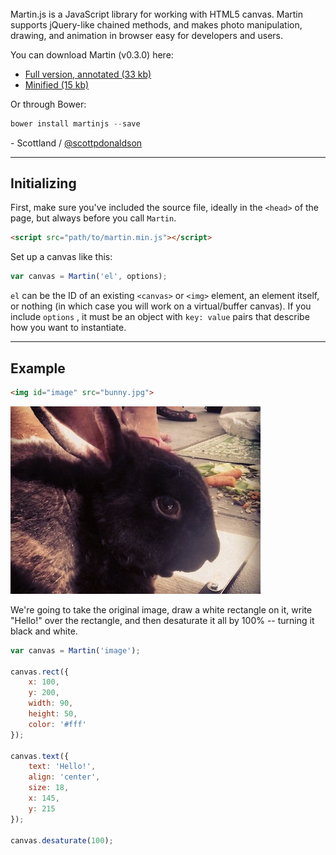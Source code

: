 <img id="martin-home-blur" style="opacity: 0;" src="images/marty-banner.png">

Martin.js is a JavaScript library for working with HTML5 canvas. Martin supports jQuery-like chained methods, and makes photo manipulation, drawing, and animation in browser easy for developers and users.

You can download Martin (v0.3.0) here:

- [Full version, annotated (33 kb)](download/martin.js)
- [Minified (15 kb)](download/martin.min.js)

Or through Bower:

```js
bower install martinjs --save
```

\- Scottland / [@scottpdonaldson](https://twitter.com/scottpdonaldson)

<hr>

## Initializing

First, make sure you've included the source file, ideally in the `<head>` of the page, but always before you call `Martin`.

```html
<script src="path/to/martin.min.js"></script>
```

Set up a canvas like this:
```js
var canvas = Martin('el', options);
```

`el` can be the ID of an existing `<canvas>` or `<img>` element, an element itself, or nothing (in which case you will work on a virtual/buffer canvas). If you include `options` , it must be an object with `key: value` pairs that describe how you want to instantiate.

<hr>

## Example

```html
<img id="image" src="bunny.jpg">
```

<img id="home-example" src="images/bunny.jpg">

We're going to take the original image, draw a white rectangle on it, write "Hello!" over the rectangle, and then desaturate it all by 100% -- turning it black and white.

```js
var canvas = Martin('image');

canvas.rect({
    x: 100,
    y: 200,
    width: 90,
    height: 50,
    color: '#fff'
});

canvas.text({
    text: 'Hello!',
    align: 'center',
    size: 18,
    x: 145,
    y: 215
});

canvas.desaturate(100);
```

<script>
var canvas = Martin('home-example');

canvas.rect({
    x: 100,
    y: 200,
    width: 90,
    height: 50,
    color: '#fff'
});

canvas.text({
    text: 'Hello!',
    align: 'center',
    size: 18,
    x: 145,
    y: 215
});

canvas.desaturate(100);
</script>
